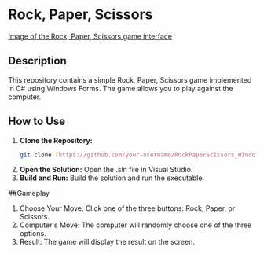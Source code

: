 # Rock, Paper, Scissors


[Image of the Rock, Paper, Scissors game interface](RockPaperScissors_WindowsForms/Img.PNG)

## Description

This repository contains a simple Rock, Paper, Scissors game implemented in C# using Windows Forms. The game allows you to play against the computer. 

## How to Use

1. **Clone the Repository:**
   ```bash
   git clone [https://github.com/your-username/RockPaperScissors_WindowsForms.git](https://github.com/your-username/RockPaperScissors_WindowsForms.git)

2. **Open the Solution:**
  Open the .sln file in Visual Studio.
3. **Build and Run:**
 Build the solution and run the executable.

##Gameplay
1. Choose Your Move: Click one of the three buttons: Rock, Paper, or Scissors.
2. Computer's Move: The computer will randomly choose one of the three options.
3. Result: The game will display the result on the screen.
